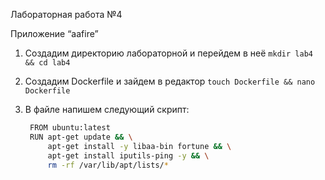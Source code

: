 Лабораторная работа №4

  Приложение “aafire”
  
1. Создадим директорию лабораторной и перейдем в неё
   ``` mkdir lab4 && cd lab4 ```

2. Создадим Dockerfile и зайдем в редактор
   ``` touch Dockerfile && nano Dockerfile ```
   
4. В файле напишем следующий скрипт:
   ``` bash
    FROM ubuntu:latest
    RUN apt-get update && \
        apt-get install -y libaa-bin fortune && \
        apt-get install iputils-ping -y && \
        rm -rf /var/lib/apt/lists/*
   ```
